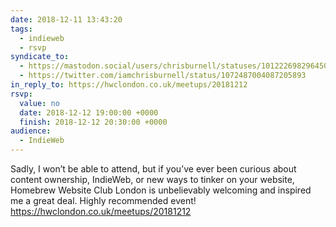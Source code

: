 ```yaml
---
date: 2018-12-11 13:43:20
tags:
  - indieweb
  - rsvp
syndicate_to:
  - https://mastodon.social/users/chrisburnell/statuses/101222698296450938
  - https://twitter.com/iamchrisburnell/status/1072487004087205893
in_reply_to: https://hwclondon.co.uk/meetups/20181212
rsvp:
  value: no
  date: 2018-12-12 19:00:00 +0000
  finish: 2018-12-12 20:30:00 +0000
audience:
  - IndieWeb
---
```


Sadly, I won’t be able to attend, but if you’ve ever been curious about content ownership, IndieWeb, or new ways to tinker on your website, Homebrew Website Club London is unbelievably welcoming and inspired me a great deal. Highly recommended event! <a href="https://hwclondon.co.uk/meetups/20181212" rel="external">https://hwclondon.co.uk/meetups/20181212</a>
